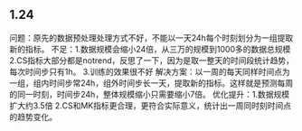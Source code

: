 ## 1.24 ##
  问题：原先的数据预处理处理方式不好，不能以一天24h每个时刻划分为一组提取新的指标。
  不足：1.数据规模会缩小24倍，从三万的规模到1000多的数据总规模 
2.CS指标大部分都是notrend，反思了一下，因为是取一整天的时间段统计趋势，每次时间步只有1h。
3.训练的效果很不好
  解决方案：以一周的每天同样时间点为一组，组内时间步常24h，组外时间步长一天，提取新的指标。这样就是预测每周的同一时刻，时间步24h，整体规模缩小只需要缩小7倍。
  优化提升：1.数据规模扩大约3.5倍 2.CS和MK指标更合理，更符合实际意义，统计出一周同时刻时间点的趋势变化。